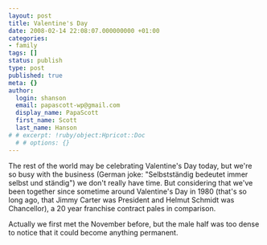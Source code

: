 ```yaml
---
layout: post
title: Valentine's Day
date: 2008-02-14 22:08:07.000000000 +01:00
categories:
- family
tags: []
status: publish
type: post
published: true
meta: {}
author:
  login: shanson
  email: papascott-wp@gmail.com
  display_name: PapaScott
  first_name: Scott
  last_name: Hanson
# # excerpt: !ruby/object:Hpricot::Doc
  # # options: {}
---
```

<p>The rest of the world may be celebrating Valentine's Day today, but we're so busy with the business (German joke: "Selbstst&auml;ndig bedeutet immer selbst und st&auml;ndig") we don't really have time. But considering that we've been together since sometime around Valentine's Day in 1980 (that's so long ago, that Jimmy Carter was President and Helmut Schmidt was Chancellor), a 20 year franchise contract pales in comparison.</p>
<p>Actually we first met the November before, but the male half was too dense to notice that it could become anything permanent.</p>
